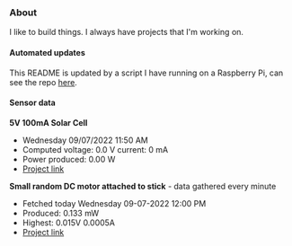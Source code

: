 ### About
I like to build things. I always have projects that I'm working on.

#### Automated updates
This README is updated by a script I have running on a Raspberry Pi, can see the repo [here](https://github.com/jdc-cunningham/raspi-git-repo-updater).

#### Sensor data
**5V 100mA Solar Cell**
- Wednesday 09/07/2022 11:50 AM
- Computed voltage: 0.0 V current: 0 mA
- Power produced: 0.00 W
- [Project link](https://github.com/jdc-cunningham/raspisolarplotter)

**Small random DC motor attached to stick** - data gathered every minute
- Fetched today Wednesday 09-07-2022 12:00 PM
- Produced: 0.133 mW
- Highest: 0.015V 0.0005A
- [Project link](https://github.com/jdc-cunningham/turbine-raspi)